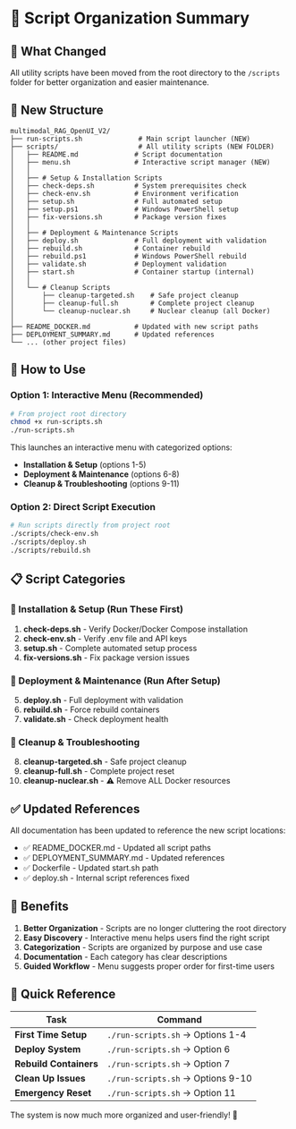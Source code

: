 # 📁 Script Organization Summary

## 🔄 What Changed

All utility scripts have been moved from the root directory to the `/scripts` folder for better organization and easier maintenance.

## 📂 New Structure

```
multimodal_RAG_OpenUI_V2/
├── run-scripts.sh              # Main script launcher (NEW)
├── scripts/                    # All utility scripts (NEW FOLDER)
│   ├── README.md              # Script documentation
│   ├── menu.sh                # Interactive script manager (NEW)
│   │
│   ├── # Setup & Installation Scripts
│   ├── check-deps.sh          # System prerequisites check
│   ├── check-env.sh           # Environment verification
│   ├── setup.sh               # Full automated setup
│   ├── setup.ps1              # Windows PowerShell setup
│   ├── fix-versions.sh        # Package version fixes
│   │
│   ├── # Deployment & Maintenance Scripts
│   ├── deploy.sh              # Full deployment with validation
│   ├── rebuild.sh             # Container rebuild
│   ├── rebuild.ps1            # Windows PowerShell rebuild
│   ├── validate.sh            # Deployment validation
│   ├── start.sh               # Container startup (internal)
│   │
│   └── # Cleanup Scripts
│       ├── cleanup-targeted.sh    # Safe project cleanup
│       ├── cleanup-full.sh        # Complete project cleanup
│       └── cleanup-nuclear.sh     # Nuclear cleanup (all Docker)
│
├── README_DOCKER.md           # Updated with new script paths
├── DEPLOYMENT_SUMMARY.md      # Updated references
└── ... (other project files)
```

## 🚀 How to Use

### Option 1: Interactive Menu (Recommended)
```bash
# From project root directory
chmod +x run-scripts.sh
./run-scripts.sh
```

This launches an interactive menu with categorized options:
- **Installation & Setup** (options 1-5)
- **Deployment & Maintenance** (options 6-8)
- **Cleanup & Troubleshooting** (options 9-11)

### Option 2: Direct Script Execution
```bash
# Run scripts directly from project root
./scripts/check-env.sh
./scripts/deploy.sh
./scripts/rebuild.sh
```

## 📋 Script Categories

### 🔧 Installation & Setup (Run These First)
1. **check-deps.sh** - Verify Docker/Docker Compose installation
2. **check-env.sh** - Verify .env file and API keys
3. **setup.sh** - Complete automated setup process
4. **fix-versions.sh** - Fix package version issues

### 🚀 Deployment & Maintenance (Run After Setup)
5. **deploy.sh** - Full deployment with validation
6. **rebuild.sh** - Force rebuild containers
7. **validate.sh** - Check deployment health

### 🧹 Cleanup & Troubleshooting
8. **cleanup-targeted.sh** - Safe project cleanup
9. **cleanup-full.sh** - Complete project reset
10. **cleanup-nuclear.sh** - ⚠️ Remove ALL Docker resources

## ✅ Updated References

All documentation has been updated to reference the new script locations:
- ✅ README_DOCKER.md - Updated all script paths
- ✅ DEPLOYMENT_SUMMARY.md - Updated references
- ✅ Dockerfile - Updated start.sh path
- ✅ deploy.sh - Internal script references fixed

## 🎯 Benefits

1. **Better Organization** - Scripts are no longer cluttering the root directory
2. **Easy Discovery** - Interactive menu helps users find the right script
3. **Categorization** - Scripts are organized by purpose and use case
4. **Documentation** - Each category has clear descriptions
5. **Guided Workflow** - Menu suggests proper order for first-time users

## 🔗 Quick Reference

| Task | Command |
|------|---------|
| **First Time Setup** | `./run-scripts.sh` → Options 1-4 |
| **Deploy System** | `./run-scripts.sh` → Option 6 |
| **Rebuild Containers** | `./run-scripts.sh` → Option 7 |
| **Clean Up Issues** | `./run-scripts.sh` → Options 9-10 |
| **Emergency Reset** | `./run-scripts.sh` → Option 11 |

The system is now much more organized and user-friendly! 🎉
